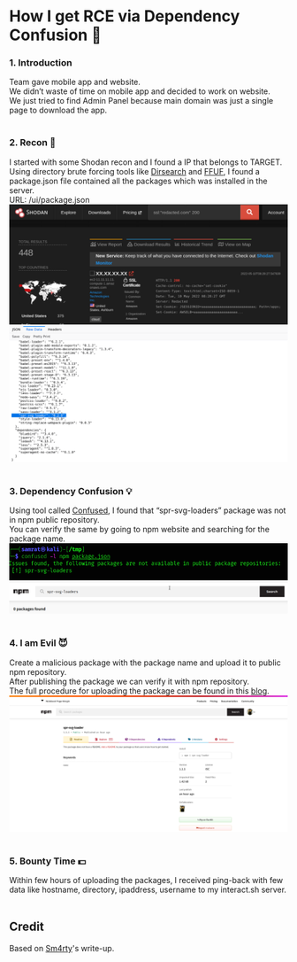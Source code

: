 # How I get RCE via Dependency Confusion 💎

### 1. Introduction
Team gave mobile app and website.</br>
We didn’t waste of time on mobile app and decided to work on website.</br>
We just tried to find Admin Panel because main domain was just a single page to download the app.
</br>&nbsp;

### 2. Recon 🔦
I started with some Shodan recon and I found a IP that belongs to TARGET.</br>
Using directory brute forcing tools like [Dirsearch](https://github.com/maurosoria/dirsearch) and [FFUF](https://github.com/ffuf/ffuf), I found a package.json file contained all the packages which was installed in the server.</br>
URL: /ui/package.json
![img](./../images/20220517-1.png)
![img](./../images/20220517-2.png)
</br>&nbsp;

### 3. Dependency Confusion 💡
Using tool called [Confused](https://github.com/visma-prodsec/confused), I found that “spr-svg-loaders” package was not in npm public repository.</br>
You can verify the same by going to npm website and searching for the package name.
![img](./../images/20220517-3.png)
![img](./../images/20220517-4.png)
</br>&nbsp;

### 4. I am Evil 😈
Create a malicious package with the package name and upload it to public npm repository.</br>
After publishing the package we can verify it with npm repository.</br>
The full procedure for uploading the package can be found in this [blog](https://dhiyaneshgeek.github.io/web/security/2021/09/04/dependency-confusion/).</br>
![img](./../images/20220517-5.png)
</br>&nbsp;

### 5. Bounty Time 💵
Within few hours of uploading the packages, I received ping-back with few data like hostname, directory, ipaddress, username to my interact.sh server.
</br>&nbsp;

## Credit
Based on [Sm4rty](https://systemweakness.com/rce-via-dependency-confusion-e0ed2a127013)'s write-up.
